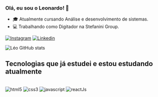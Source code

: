 ### Olá, eu sou o Leonardo! 🤙

- 🎓 Atualmente cursando Análise e desenvolvimento de sistemas.<br>
- 💻 Trabalhando como Digitador na Stefanini Group.

[![Instagram](https://img.shields.io/badge/Instagram-E4405F?style=for-the-badge&logo=instagram&logoColor=white)](https://www.instagram.com/eae_xleo/)
[![Linkedin](https://img.shields.io/badge/LinkedIn-0077B5?style=for-the-badge&logo=linkedin&logoColor=white)](https://www.linkedin.com/in/leonardo-de-paula777/)

![Léo GitHub stats](https://github-readme-stats.vercel.app/api?username=eaexLeo&show_icons=true&theme=gruvbox)

## Tecnologias que já estudei e estou estudando atualmente

<div  style="display: inline_block"><br>
    <img align="center" alt="html5" src="https://img.shields.io/badge/HTML5-E34F26?style=for-the-badge&logo=html5&logoColor=white">
    <img align="center" alt="css3" src="https://img.shields.io/badge/CSS3-1572B6?style=for-the-badge&logo=css3&logoColor=white">
    <img align="center" alt="javascript" src="https://img.shields.io/badge/JavaScript-F7DF1E?style=for-the-badge&logo=javascript&logoColor=black">
    <img align="center" alt="reactJs" src="https://img.shields.io/badge/React-20232A?style=for-the-badge&logo=react&logoColor=61DAFB">
    </div>
